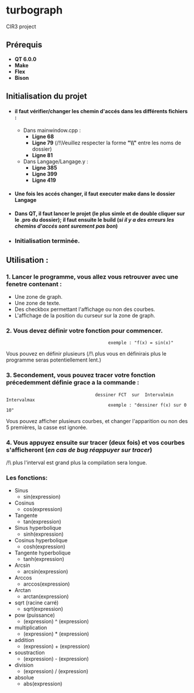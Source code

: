 # turbograph
CIR3 project

## Prérequis
* __QT 6.0.0__
* __Make__
* __Flex__
* __Bison__

## Initialisation du projet

* #### il faut vérifier/changer les chemin d'accés dans les différents fichiers :
  * Dans mainwindow.cpp :
    *  __Ligne 68__
    *  __Ligne 79__ (/!\Veuillez respecter la forme __"\\\\"__ entre les noms de dossier)
    *  __Ligne 81__
  * Dans Langage/Langage.y : 
    *  __Ligne 385__
    *  __Ligne 399__
    *  __Ligne 419__
 * #### Une fois les accés changer, il faut executer make dans le dossier Langage
 * #### Dans __QT__, il faut lancer le projet (le plus simle et de double cliquer sur le .pro du dossier); il faut ensuite le build (*si il y a des erreurs les chemins d'accés sont surement pas bon*)
 * ### Initialisation terminée. 

## Utilisation :

### 1. Lancer le programme, vous allez vous retrouver avec une fenetre  contenant :   

  * Une zone de graph.  
  * Une zone de texte.  
  * Des checkbox permettant l'affichage ou non des courbes.  
  * L'affichage de la position du curseur sur la zone de graph.

### 2. Vous devez définir votre fonction pour commencer.  
                                           exemple : "f(x) = sin(x)"  
Vous pouvez en définir plusieurs (/!\ plus vous en définirais plus le programme seras potentiellement lent.)  
     
### 3. Secondement, vous pouvez tracer votre fonction précedemment définie grace a la commande :   
                                      dessiner FCT  sur  Intervalmin   Intervalmax  
                                           exemple : "dessiner f(x) sur 0 10"   
Vous pouvez afficher plusieurs courbes, et changer l'apparition ou non des 5 premières, la casse est ignorée.
### 4. Vous appuyez ensuite sur tracer (deux fois) et vos courbes s'afficheront (*en cas de bug réappuyer sur tracer*)  

/!\ plus l'interval est grand plus la compilation sera longue.  


### Les fonctions:  
* Sinus
  * sin(expression)
* Cosinus
  * cos(expression)
* Tangente
  * tan(expression) 
* Sinus hyperbolique
  * sinh(expression)
* Cosinus hyperbolique
  * cosh(expression)
* Tangente hyperbolique
  * tanh(expression) 
* Arcsin
  * arcsin(expression) 
* Arccos
  * arccos(expression)
* Arctan
  * arctan(expression)
* sqrt (racine carré)
  * sqrt(expression)
* pow (puissance)
  * (expression) ^ (expression)
* multiplication
  * (expression) * (expression)
* addition
  * (expression) + (expression)
* soustraction
  * (expression) - (expression)
* division
  * (expression) / (expression)
* absolue
  * abs(expression)
